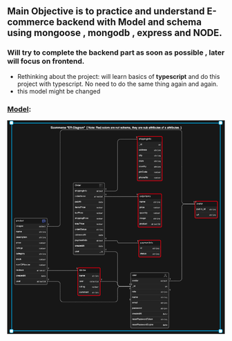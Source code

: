 ## Main Objective is to practice and understand E-commerce backend with Model and schema using mongoose , mongodb , express and NODE.

### Will try to complete the backend part as soon as possible , later will focus on frontend.

- Rethinking about the project: will learn basics of **typescript** and do this project with typescript. No need to do the same thing again and again.
- this model might be changed

### [Model](https://app.eraser.io/workspace/bUnME8XNEGJo5cBcOAyi):

<img src="Cap.PNG"/>

